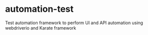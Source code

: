 # automation-test
Test automation framework to perform UI and API automation using webdriverio and Karate framework
